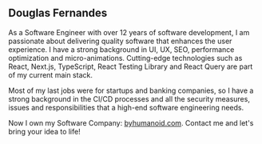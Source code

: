 ## Douglas Fernandes
As a Software Engineer with over 12 years of software development, I am passionate about delivering quality software that enhances the user experience. I have a strong background in UI, UX, SEO, performance optimization and micro-animations. Cutting-edge technologies such as React, Next.js, TypeScript, React Testing Library and React Query are part of my current main stack.

Most of my last jobs were for startups and banking companies, so I have a strong background in the CI/CD processes and all the security measures, issues and responsibilities that a high-end software engineering needs.

Now I own my Software Company: [byhumanoid.com](https://www.byhumanoid.com).
Contact me and let's bring your idea to life!
